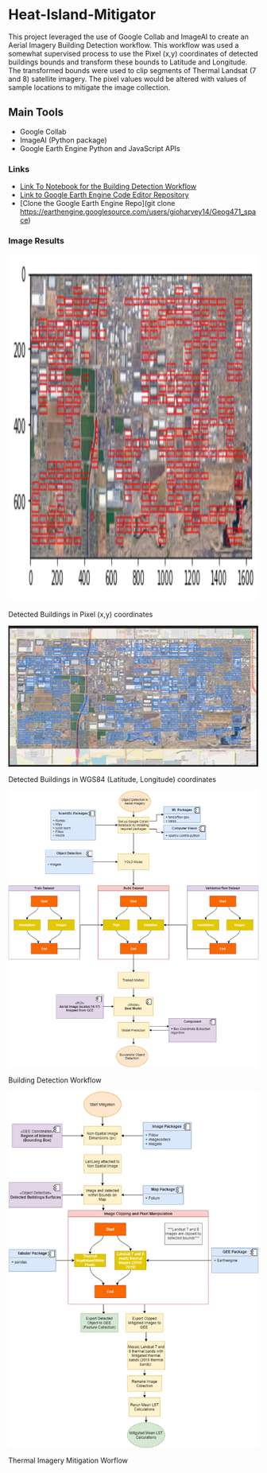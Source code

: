 # Heat-Island-Mitigator
This project leveraged the use of Google Collab and ImageAI to create an Aerial Imagery Building Detection workflow. This workflow was used a somewhat supervised process to use the Pixel (x,y) coordinates of detected buildings bounds and transform these bounds to Latitude and Longitude. The transformed bounds were used to clip segments of Thermal Landsat (7 and 8) satellite imagery. The pixel values would be altered with values of sample locations to mitigate the image collection.

## Main Tools
* Google Collab
* ImageAI (Python package)
* Google Earth Engine Python and JavaScript APIs

### Links
* [Link To Notebook for the Building Detection Workflow](https://colab.research.google.com/drive/18UE6pebRQzvEpaYFL_kv2mRu_u1ZLlQb?usp=sharing)
* [Link to Google Earth Engine Code Editor Repository](https://code.earthengine.google.com/?accept_repo=users/gioharvey14/Geog471_space)
* [Clone the Google Earth Engine Repo](git clone https://earthengine.googlesource.com/users/gioharvey14/Geog471_space)

### Image Results
<div>
  <img src="captures/Building_detect_phoenix_scale(15).png" width='700' height="700" alt="Login"></br>
   <p>Detected Buildings in Pixel (x,y) coordinates</p> 
  <img src="captures/Pixel(x,y)_to_WGS84.PNG" alt="Login"></br>
    <p>Detected Buildings in WGS84 (Latitude, Longitude) coordinates</p>
  <img src="captures/Object_detection_workflow.PNG" alt="Successful Login"></br>
    <p>Building Detection Workflow</p>
  <img src="captures/UHI_Mitigation_workflow.PNG" alt="Profile screen navigation menu"></br>
    <p>Thermal Imagery Mitigation Worflow</p>
</div>